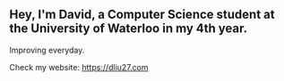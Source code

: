 ## Hey, I'm David, a Computer Science student at the University of Waterloo in my 4th year. 

Improving everyday.

Check my website: https://dliu27.com
